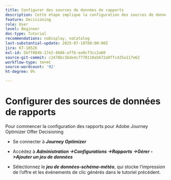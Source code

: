 ```yaml
---
title: Configurer des sources de données de rapports
description: Cette étape implique la configuration des sources de données nécessaires dans Adobe Experience Platform pour activer le reporting sur les impressions d'offre et les interactions de clics. Le jeu de données utilisé pour capturer ces événements doit être basé sur un schéma qui inclut le groupe de champs Détails web pour prendre en charge les fonctionnalités de création de rapports.
feature: Decisioning
role: User
level: Beginner
doc-type: Tutorial
recommendations: noDisplay, noCatalog
last-substantial-update: 2025-07-18T00:00:00Z
jira: KT-18526
exl-id: 5bff884b-17e2-4b86-affb-ea9cf3cc2a60
source-git-commit: c2478bc3bde4c7770110a5672a0ffc425a117e62
workflow-type: tm+mt
source-wordcount: '92'
ht-degree: 0%

---
```


# Configurer des sources de données de rapports

Pour commencer la configuration des rapports pour Adobe Journey Optimizer Offer Decisioning

- Se connecter à _**Journey Optimizer**_

- Accédez à _**Administration ->Configurations ->Rapports ->Gérer ->Ajouter un jeu de données**_
- Sélectionnez le _**jeu de données-schéma-météo**_, qui stocke l’impression de l’offre et les événements de clic générés dans le tutoriel précédent.
